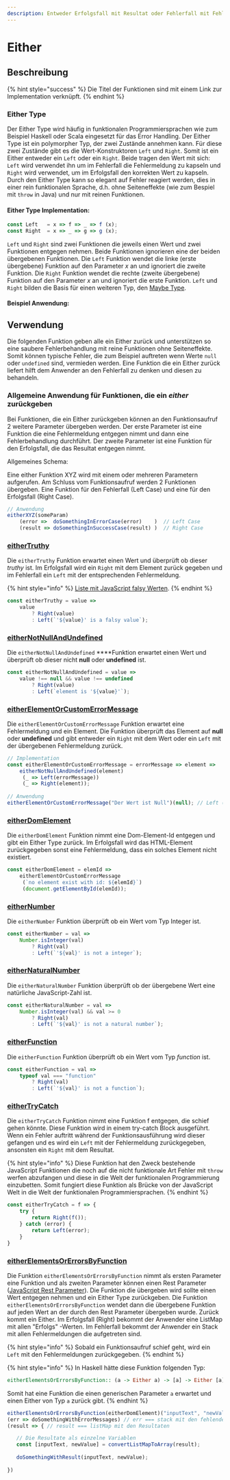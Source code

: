 ```yaml
---
description: Entweder Erfolgsfall mit Resultat oder Fehlerfall mit Fehlermeldung
---
```


# Either

## Beschreibung

{% hint style="success" %}
Die Titel der Funktionen sind mit einem Link zur Implementation verknüpft.
{% endhint %}

### Either Type

Der Either Type wird häufig in funktionalen Programmiersprachen wie zum Beispiel Haskell oder Scala eingesetzt für das Error Handling. Der Either Type ist ein polymorpher Typ, der zwei Zustände annehmen kann. Für diese zwei Zustände gibt es die Wert-Konstruktoren `Left` und `Right`. Somit ist ein Either entweder ein `Left` oder ein `Right`. Beide tragen den Wert mit sich: `Left` wird verwendet ihn um im Fehlerfall die Fehlermeldung zu kapseln und  `Right` wird verwendet, um im Erfolgsfall den korrekten Wert zu kapseln. Durch den Either Type kann so elegant auf Fehler reagiert werden, dies in einer rein funktionalen Sprache,  d.h. ohne Seiteneffekte \(wie zum Bespiel mit `throw` in Java\) und nur mit reinen Funktionen.

#### Either Type Implementation:

```javascript
const Left   = x => f => _ => f (x);
const Right  = x => _ => g => g (x);
```

`Left` und `Right` sind zwei Funktionen die jeweils einen Wert und zwei Funktionen entgegen nehmen. Beide Funktionen ignorieren eine der beiden übergebenen Funktionen. Die `Left` Funktion wendet die linke \(erste übergebene\) Funktion auf den Parameter _x_ an und ignoriert die zweite Funktion. Die `Right` Funktion wendet die rechte \(zweite übergebene\) Funktion auf den Parameter _x_ an und ignoriert die erste Funktion. `Left` und `Right` bilden die Basis für einen weiteren Typ, den [Maybe Type](maybe.md).

#### Beispiel Anwendung:

## Verwendung

Die folgenden Funktion geben alle ein Either zurück und unterstützen so eine saubere Fehlerbehandlung mit reine Funktionen ohne Seiteneffekte. Somit können typische Fehler, die zum Beispiel auftreten wenn Werte `null` oder `undefined` sind, vermieden werden. Eine Funktion die ein Either zurück liefert hilft dem Anwender an den Fehlerfall zu denken und diesen zu behandeln.

### Allgemeine Anwendung für Funktionen, die ein _either_ zurückgeben

Bei Funktionen, die ein Either zurückgeben können an den Funktionsaufruf 2 weitere Parameter übergeben werden. Der erste Parameter ist eine Funktion die eine Fehlermeldung entgegen nimmt und dann eine Fehlerbehandlung durchführt. Der zweite Parameter ist eine Funktion für den Erfolgsfall, die das Resultat entgegen nimmt.

Allgemeines Schema:

Eine either Funktion XYZ wird mit einem oder mehreren Parametern aufgerufen. Am Schluss vom Funktionsaufruf werden 2 Funktionen übergeben. Eine Funktion für den Fehlerfall \(Left Case\) und eine für den Erfolgsfall \(Right Case\).

```javascript
// Anwendung        
eitherXYZ(someParam)
    (error =>  doSomethingInErrorCase(error)    )  // Left Case
    (result => doSomethingInSuccessCase(result) )  // Right Case
```

### [eitherTruthy](https://github.com/mattwolf-corporation/ip6_lambda-calculus-in-js/blob/5b6edeaa62cf134fde7d3d57343bbc639f4fca2e/src/maybe/maybe.js#L63)

Die `eitherTruthy`  Funktion erwartet einen Wert und überprüft ob dieser _truthy_ ist.  Im Erfolgsfall wird ein `Right` mit dem Element zurück gegeben und im Fehlerfall ein `Left` mit der entsprechenden Fehlermeldung.

{% hint style="info" %}
[Liste mit JavaScript falsy Werten](https://developer.mozilla.org/en-US/docs/Glossary/Falsy).
{% endhint %}

```javascript
const eitherTruthy = value =>
    value
        ? Right(value)
        : Left(`'${value}' is a falsy value`);
```

### [eitherNotNullAndUndefined](https://github.com/mattwolf-corporation/ip6_lambda-calculus-in-js/blob/5b6edeaa62cf134fde7d3d57343bbc639f4fca2e/src/maybe/maybe.js#L85)

Die `eitherNotNullAndUndefined` ****Funktion erwartet einen Wert und überprüft ob dieser nicht **null** oder **undefined** ist.

```javascript
const eitherNotNullAndUndefined = value =>
    value !== null && value !== undefined
        ? Right(value)
        : Left(`element is '${value}'`);
```

### [eitherElementOrCustomErrorMessage](https://github.com/mattwolf-corporation/ip6_lambda-calculus-in-js/blob/5b6edeaa62cf134fde7d3d57343bbc639f4fca2e/src/maybe/maybe.js#L108)

Die `eitherElementOrCustomErrorMessage` Funktion erwartet eine Fehlermeldung und ein Element. Die Funktion überprüft das Element auf **null** oder **undefined** und gibt entweder ein `Right` mit dem Wert oder ein `Left` mit der übergebenen Fehlermeldung zurück.

```javascript
// Implementation
const eitherElementOrCustomErrorMessage = errorMessage => element =>
    eitherNotNullAndUndefined(element)
     (_ => Left(errorMessage))
     (_ => Right(element));
 
// Anwendung       
eitherElementOrCustomErrorMessage("Der Wert ist Null")(null); // Left ("Der Wert ist null")
```

### [eitherDomElement](https://github.com/mattwolf-corporation/ip6_lambda-calculus-in-js/blob/5b6edeaa62cf134fde7d3d57343bbc639f4fca2e/src/maybe/maybe.js#L120)

Die `eitherDomElement`  Funktion nimmt eine Dom-Element-Id entgegen und gibt ein Either Type zurück. Im Erfolgsfall wird das HTML-Element zurückgegeben sonst eine Fehlermeldung, dass ein solches Element nicht existiert.

```javascript
const eitherDomElement = elemId =>
    eitherElementOrCustomErrorMessage
     (`no element exist with id: ${elemId}`)
     (document.getElementById(elemId));
```

### [eitherNumber](https://github.com/mattwolf-corporation/ip6_lambda-calculus-in-js/blob/5b6edeaa62cf134fde7d3d57343bbc639f4fca2e/src/maybe/maybe.js#L177)

Die `eitherNumber` Funktion überprüft ob ein Wert vom Typ Integer ist.

```javascript
const eitherNumber = val =>
    Number.isInteger(val)
        ? Right(val)
        : Left(`'${val}' is not a integer`);
```

### [eitherNaturalNumber](https://github.com/mattwolf-corporation/ip6_lambda-calculus-in-js/blob/5b6edeaa62cf134fde7d3d57343bbc639f4fca2e/src/maybe/maybe.js#L188)

Die `eitherNaturalNumber` Funktion überprüft ob der übergebene Wert eine natürliche JavaScript-Zahl ist.

```javascript
const eitherNaturalNumber = val =>
    Number.isInteger(val) && val >= 0
        ? Right(val)
        : Left(`'${val}' is not a natural number`);
```

### [eitherFunction](https://github.com/mattwolf-corporation/ip6_lambda-calculus-in-js/blob/5b6edeaa62cf134fde7d3d57343bbc639f4fca2e/src/maybe/maybe.js#L199)

Die `eitherFunction` Funktion überprüft ob ein Wert vom Typ _function_ ist.

```javascript
const eitherFunction = val =>
    typeof val === "function"
        ? Right(val)
        : Left(`'${val}' is not a function`);
```

### [eitherTryCatch](https://github.com/mattwolf-corporation/ip6_lambda-calculus-in-js/blob/5b6edeaa62cf134fde7d3d57343bbc639f4fca2e/src/maybe/maybe.js#L223)

Die `eitherTryCatch` Funktion nimmt eine Funktion f entgegen, die schief gehen könnte. Diese Funktion wird in einem try-catch Block ausgeführt. Wenn ein Fehler auftritt während der Funktionsausführung wird dieser gefangen und es wird ein `Left` mit der Fehlermeldung zurückgegeben, ansonsten ein `Right` mit dem Resultat.

{% hint style="info" %}
Diese Funktion hat den Zweck bestehende JavaScript Funktionen die noch auf die nicht funktionale Art Fehler mit `throw` werfen abzufangen und diese in die Welt der funktionalen Programmierung einzubetten. Somit fungiert diese Funktion als Brücke von der JavaScript Welt in die Welt der funktionalen Programmiersprachen.
{% endhint %}

```javascript
const eitherTryCatch = f => {
    try {
        return Right(f());
    } catch (error) {
        return Left(error);
    }
}
```

### [eitherElementsOrErrorsByFunction](https://github.com/mattwolf-corporation/ip6_lambda-calculus-in-js/blob/5b6edeaa62cf134fde7d3d57343bbc639f4fca2e/src/maybe/maybe.js#L240)

Die Funktion `eitherElementsOrErrorsByFunction` nimmt als ersten Parameter eine Funktion und als zweiten Parameter können einen Rest Parameter \([JavaScript Rest Parameter](https://developer.mozilla.org/de/docs/Web/JavaScript/Reference/Functions/rest_parameters)\). Die Funktion die übergeben wird sollte einen Wert entgegen nehmen und ein Either Type zurückgeben. Die Funktion `eitherElementsOrErrorsByFunction` wendet dann die übergebene Funktion auf jeden Wert an der durch den Rest Parameter übergeben wurde. Zurück kommt ein Either. Im Erfolgsfall \(Right\) bekommt der Anwender eine ListMap mit allen "Erfolgs" -Werten. Im Fehlerfall bekommt der Anwender ein Stack mit allen Fehlermeldungen die aufgetreten sind.

{% hint style="info" %}
Sobald ein Funktionsaufruf schief geht, wird ein `Left` mit den Fehlermeldungen zurückgegeben.
{% endhint %}

{% hint style="info" %}
In Haskell hätte diese Funktion folgenden Typ:

```haskell
eitherElementsOrErrorsByFunction:: (a -> Either a) -> [a] -> Either [a]
```

Somit hat eine Funktion die einen generischen Parameter `a` erwartet und einen Either von Typ `a` zurück gibt.
{% endhint %}

```javascript
eitherElementsOrErrorsByFunction(eitherDomElement)("inputText", "newValue")
(err => doSomethingWithErrorMessages) // err === stack mit den fehlende Elementen
(result => { // result === listMap mit den Resultaten

   // Die Resultate als einzelne Variablen
   const [inputText, newValue] = convertListMapToArray(result);
   
   doSomethingWithResult(inputText, newValue);
   
})
```








